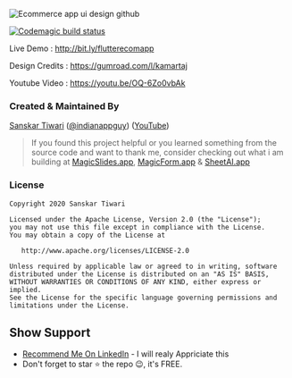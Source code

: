 ![Ecommerce app ui design github](https://user-images.githubusercontent.com/55942632/75874991-da304f00-5e38-11ea-9e61-09d49bf5c8a1.png)

[![Codemagic build status](https://api.codemagic.io/apps/5e5f9094018eb9000fa7451d/5e5f9094018eb9000fa7451c/status_badge.svg)](https://codemagic.io/apps/5e5f9094018eb9000fa7451d/5e5f9094018eb9000fa7451c/latest_build)

Live Demo : http://bit.ly/flutterecomapp

Design Credits : https://gumroad.com/l/kamartaj

Youtube Video : https://youtu.be/OQ-6Zo0vbAk

### Created & Maintained By

[Sanskar Tiwari](https://github.com/theindianappguy) ([@indianappguy](https://twitter.com/indianappguy)) ([YouTube](https://www.youtube.com/c/SanskarTiwari))

> If you found this project helpful or you learned something from the source code and want to thank me,
> consider checking out what i am building at [MagicSlides.app](https://www.magicslides.app), [MagicForm.app](https://www.magicform.app) & [SheetAI.app](https://www.sheetai.app)


### License

    Copyright 2020 Sanskar Tiwari

    Licensed under the Apache License, Version 2.0 (the "License");
    you may not use this file except in compliance with the License.
    You may obtain a copy of the License at

       http://www.apache.org/licenses/LICENSE-2.0

    Unless required by applicable law or agreed to in writing, software
    distributed under the License is distributed on an "AS IS" BASIS,
    WITHOUT WARRANTIES OR CONDITIONS OF ANY KIND, either express or implied.
    See the License for the specific language governing permissions and
    limitations under the License.

## Show Support
* [Recommend Me On LinkedIn](https://www.linkedin.com/in/lamsanskar/) - I will realy Appriciate this
* Don't forget to star ⭐ the repo 😉, it's FREE.
